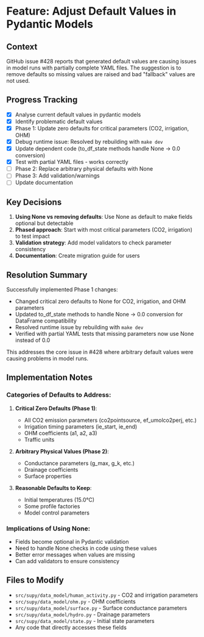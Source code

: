 # Feature: Adjust Default Values in Pydantic Models

## Context
GitHub issue #428 reports that generated default values are causing issues in model runs with partially complete YAML files. The suggestion is to remove defaults so missing values are raised and bad "fallback" values are not used.

## Progress Tracking
- [x] Analyse current default values in pydantic models
- [x] Identify problematic default values
- [x] Phase 1: Update zero defaults for critical parameters (CO2, irrigation, OHM)
- [x] Debug runtime issue: Resolved by rebuilding with `make dev`
- [x] Update dependent code (to_df_state methods handle None → 0.0 conversion)
- [x] Test with partial YAML files - works correctly
- [ ] Phase 2: Replace arbitrary physical defaults with None
- [ ] Phase 3: Add validation/warnings
- [ ] Update documentation

## Key Decisions
1. **Using None vs removing defaults**: Use None as default to make fields optional but detectable
2. **Phased approach**: Start with most critical parameters (CO2, irrigation) to test impact
3. **Validation strategy**: Add model validators to check parameter consistency
4. **Documentation**: Create migration guide for users

## Resolution Summary

Successfully implemented Phase 1 changes:
- Changed critical zero defaults to None for CO2, irrigation, and OHM parameters
- Updated to_df_state methods to handle None → 0.0 conversion for DataFrame compatibility
- Resolved runtime issue by rebuilding with `make dev`
- Verified with partial YAML tests that missing parameters now use None instead of 0.0

This addresses the core issue in #428 where arbitrary default values were causing problems in model runs.

## Implementation Notes

### Categories of Defaults to Address:

1. **Critical Zero Defaults (Phase 1)**:
   - All CO2 emission parameters (co2pointsource, ef_umolco2perj, etc.)
   - Irrigation timing parameters (ie_start, ie_end)
   - OHM coefficients (a1, a2, a3)
   - Traffic units

2. **Arbitrary Physical Values (Phase 2)**:
   - Conductance parameters (g_max, g_k, etc.)
   - Drainage coefficients
   - Surface properties

3. **Reasonable Defaults to Keep**:
   - Initial temperatures (15.0°C)
   - Some profile factories
   - Model control parameters

### Implications of Using None:
- Fields become optional in Pydantic validation
- Need to handle None checks in code using these values
- Better error messages when values are missing
- Can add validators to ensure consistency

## Files to Modify
- `src/supy/data_model/human_activity.py` - CO2 and irrigation parameters
- `src/supy/data_model/ohm.py` - OHM coefficients
- `src/supy/data_model/surface.py` - Surface conductance parameters
- `src/supy/data_model/hydro.py` - Drainage parameters
- `src/supy/data_model/state.py` - Initial state parameters
- Any code that directly accesses these fields
